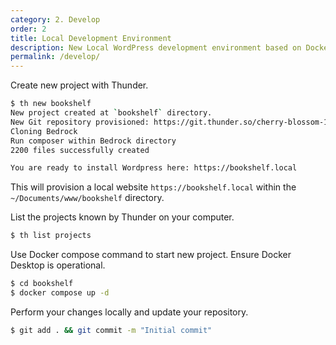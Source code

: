 ```yaml
---
category: 2. Develop
order: 2
title: Local Development Environment
description: New Local WordPress development environment based on Docker
permalink: /develop/
---
```


Create new project with Thunder.

```bash
$ th new bookshelf
New project created at `bookshelf` directory.
New Git repository provisioned: https://git.thunder.so/cherry-blossom-1234.git
Cloning Bedrock
Run composer within Bedrock directory
2200 files successfully created

You are ready to install Wordpress here: https://bookshelf.local
```

This will provision a local website ```https://bookshelf.local``` within the ```~/Documents/www/bookshelf``` directory.


List the projects known by Thunder on your computer.

```bash
$ th list projects
```

Use Docker compose command to start new project. Ensure Docker Desktop is operational.

```bash
$ cd bookshelf
$ docker compose up -d
```

Perform your changes locally and update your repository.

```bash
$ git add . && git commit -m "Initial commit"
```